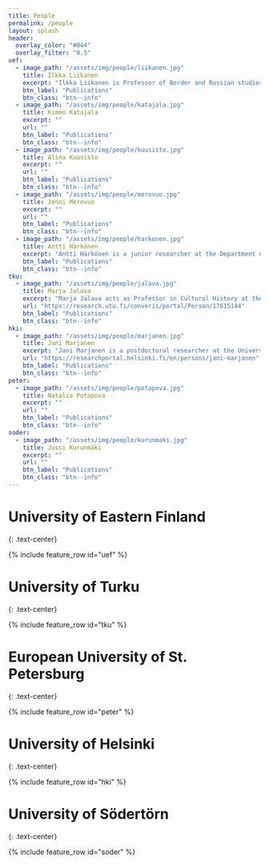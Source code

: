 ```yaml
---
title: People
permalink: /people
layout: splash
header:
  overlay_color: "#044"
  overlay_filter: "0.5"
uef:
  - image_path: "/assets/img/people/liikanen.jpg"
    title: Ilkka Liikanen
    excerpt: "Ilkka Liikanen is Professor of Border and Russian studies at the Karelian Institute, University of Eastern Finland and Docent in Political History at the University of Helsinki. In 2017 he worked as visiting scholar at Carleton University, Ottawa. He has published widely on nationalism and nation-building, social movements and political language as well as post-Soviet politics and borders. He is the editor of Routledge Borderlands Studies."
    btn_label: "Publications"
    btn_class: "btn--info"
  - image_path: "/assets/img/people/katajala.jpg"
    title: Kimmo Katajala
    excerpt: ""
    url: ""  
    btn_label: "Publications"
    btn_class: "btn--info"
  - image_path: "/assets/img/people/kuusisto.jpg"
    title: Alina Kuusisto
    excerpt: ""
    url: ""  
    btn_label: "Publications"
    btn_class: "btn--info"
  - image_path: "/assets/img/people/merovuo.jpg"
    title: Jenni Merovuo
    excerpt: ""
    url: ""  
    btn_label: "Publications"
    btn_class: "btn--info"
  - image_path: "/assets/img/people/harkonen.jpg"
    title: Antti Härkönen
    excerpt: "Antti Härkönen is a junior researcher at the Department of Geographical and Historical Studies at the University of Eastern Finland specialising in digital humanities and pre- 20th century history. He is writing a dissertation on the use of geospatial analysis in historical research using the spatial segregation of religious groups of Vyborg as a case study."
    btn_label: "Publications"
    btn_class: "btn--info"
tku:
  - image_path: "/assets/img/people/jalava.jpg"
    title: Marja Jalava
    excerpt: "Marja Jalava acts as Professor in Cultural History at the School of History, Culture and Arts Studies at the University of Turku. She gained her PhD in 2005 at the University of Helsinki in Finnish and Scandinavian History. Her research interests lie in intellectual history, conceptual history, history of historiography, history of emotions, and the modern history of Finland and the Nordic countries."
    url: "https://research.utu.fi/converis/portal/Person/17615144"  
    btn_label: "Publications"
    btn_class: "btn--info"
hki:
  - image_path: "/assets/img/people/marjanen.jpg"
    title: Jani Marjanen
    excerpt: "Jani Marjanen is a postdoctoral researcher at the University of Helsinki from where he gained his PhD in 2014. In 2014-2015 he was visiting scholar at the Max Planck Institute for Human Development, Berlin. He specializes in late eighteenth-century and early nineteenth-century language of economic patriotism in Scandinavia, the theory and method of conceptual history, and public debate in Finland in the nineteenth century. He is one of the editors of Contributions to the History of Concepts (<https://www.berghahnjournals.com/view/journals/contributions/contributions-overview.xml>)."
    url: "https://researchportal.helsinki.fi/en/persons/jani-marjanen"  
    btn_label: "Publications"
    btn_class: "btn--info"
peter:
  - image_path: "/assets/img/people/potapova.jpg"
    title: Natalia Potapova
    excerpt: ""
    url: ""  
    btn_label: "Publications"
    btn_class: "btn--info"
soder:
  - image_path: "/assets/img/people/kurunmaki.jpg"
    title: Jussi Kurunmäki
    excerpt: ""
    url: ""  
    btn_label: "Publications"
    btn_class: "btn--info"
---
```


# University of Eastern Finland
{: .text-center}

{% include feature_row id="uef" %}

# University of Turku
{: .text-center}

{% include feature_row id="tku" %}

# European University of St. Petersburg
{: .text-center}

{% include feature_row id="peter" %}

# University of Helsinki
{: .text-center}

{% include feature_row id="hki" %}

# University of Södertörn
{: .text-center}

{% include feature_row id="soder" %}
